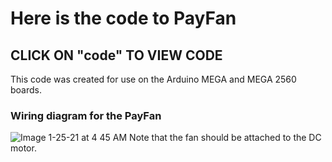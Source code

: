 # Here is the code to PayFan
## CLICK ON "code" TO VIEW CODE

This code was created for use on the Arduino MEGA and MEGA 2560 boards.
### Wiring diagram for the PayFan

![Image 1-25-21 at 4 45 AM](https://user-images.githubusercontent.com/71460438/105662760-74bdd480-5ec8-11eb-9907-00cef94e0477.jpeg)
Note that the fan should be attached to the DC motor.
